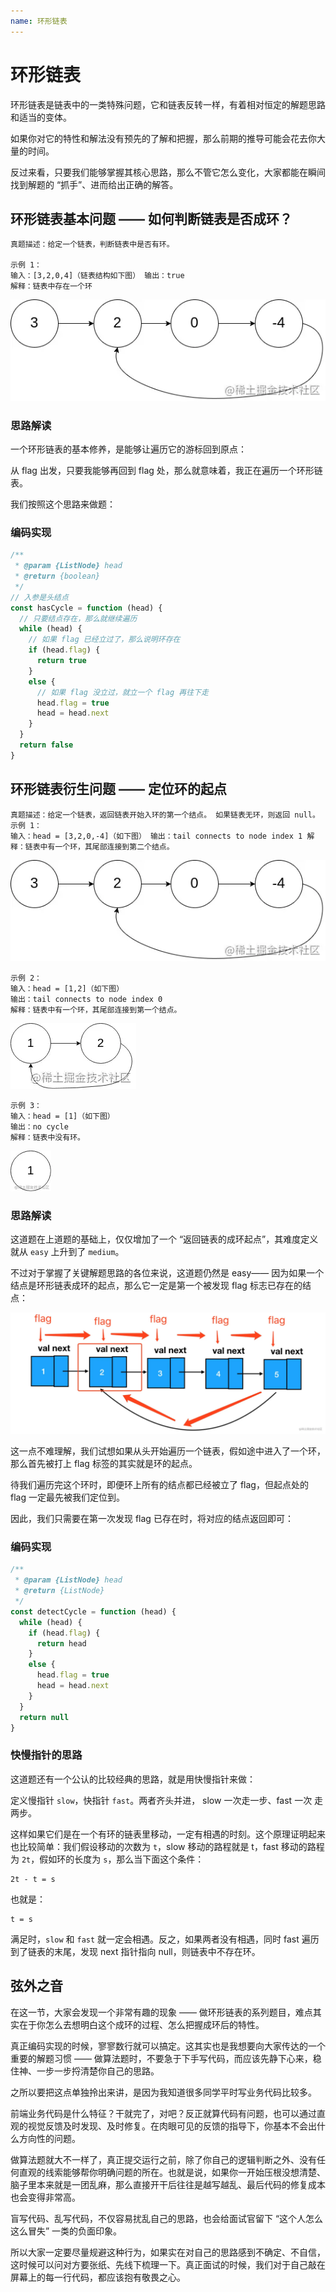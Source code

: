 ```yaml
---
name: 环形链表
---
```


# 环形链表

环形链表是链表中的一类特殊问题，它和链表反转一样，有着相对恒定的解题思路和适当的变体。

如果你对它的特性和解法没有预先的了解和把握，那么前期的推导可能会花去你大量的时间。

反过来看，只要我们能够掌握其核心思路，那么不管它怎么变化，大家都能在瞬间找到解题的 “抓手”、进而给出正确的解答。

## 环形链表基本问题 —— 如何判断链表是否成环？

```
真题描述：给定一个链表，判断链表中是否有环。

示例 1：
输入：[3,2,0,4]（链表结构如下图） 输出：true
解释：链表中存在一个环
```

![linked-list-ring](../images/linked-list-ring.jpg)

### 思路解读

一个环形链表的基本修养，是能够让遍历它的游标回到原点：

从 flag 出发，只要我能够再回到 flag 处，那么就意味着，我正在遍历一个环形链表。

我们按照这个思路来做题：

### 编码实现

```js
/**
 * @param {ListNode} head
 * @return {boolean}
 */
// 入参是头结点
const hasCycle = function (head) {
  // 只要结点存在，那么就继续遍历
  while (head) {
    // 如果 flag 已经立过了，那么说明环存在
    if (head.flag) {
      return true
    }
    else {
      // 如果 flag 没立过，就立一个 flag 再往下走
      head.flag = true
      head = head.next
    }
  }
  return false
}
```

## 环形链表衍生问题 —— 定位环的起点

```
真题描述：给定一个链表，返回链表开始入环的第一个结点。 如果链表无环，则返回 null。
示例 1：
输入：head = [3,2,0,-4]（如下图） 输出：tail connects to node index 1 解释：链表中有一个环，其尾部连接到第二个结点。
```

![linked-list-ring-02](../images/linked-list-ring-02.jpg)

```
示例 2：
输入：head = [1,2]（如下图）
输出：tail connects to node index 0
解释：链表中有一个环，其尾部连接到第一个结点。 
```

![linked-list-ring-03](../images/linked-list-ring-03.jpg)

```
示例 3：
输入：head = [1]（如下图）
输出：no cycle
解释：链表中没有环。
```

![linked-list-ring-04](../images/linked-list-ring-04.jpg)

### 思路解读

这道题在上道题的基础上，仅仅增加了一个 “返回链表的成环起点”，其难度定义就从 `easy` 上升到了 `medium`。

不过对于掌握了关键解题思路的各位来说，这道题仍然是 easy—— 因为如果一个结点是环形链表成环的起点，那么它一定是第一个被发现 flag 标志已存在的结点：

![linked-list-ring-05](../images/linked-list-05.jpg)

这一点不难理解，我们试想如果从头开始遍历一个链表，假如途中进入了一个环，那么首先被打上 flag 标签的其实就是环的起点。

待我们遍历完这个环时，即便环上所有的结点都已经被立了 flag，但起点处的 flag 一定最先被我们定位到。

因此，我们只需要在第一次发现 flag 已存在时，将对应的结点返回即可：

### 编码实现

```js
/**
 * @param {ListNode} head
 * @return {ListNode}
 */
const detectCycle = function (head) {
  while (head) {
    if (head.flag) {
      return head
    }
    else {
      head.flag = true
      head = head.next
    }
  }
  return null
}
```

### 快慢指针的思路

这道题还有一个公认的比较经典的思路，就是用快慢指针来做：

定义慢指针 `slow`，快指针 `fast`。两者齐头并进， slow 一次走一步、fast 一次 走两步。

这样如果它们是在一个有环的链表里移动，一定有相遇的时刻。这个原理证明起来也比较简单：我们假设移动的次数为 `t`，slow 移动的路程就是 t，fast 移动的路程为 `2t`，假如环的长度为 `s`，那么当下面这个条件：

```
2t - t = s
```

也就是：

```
t = s
```

满足时，`slow` 和 `fast` 就一定会相遇。反之，如果两者没有相遇，同时 fast 遍历到了链表的末尾，发现 next 指针指向 null，则链表中不存在环。

## 弦外之音

在这一节，大家会发现一个非常有趣的现象 —— 做环形链表的系列题目，难点其实在于你怎么去想明白这个成环的过程、怎么把握成环后的特性。

真正编码实现的时候，寥寥数行就可以搞定。这其实也是我想要向大家传达的一个重要的解题习惯 —— 做算法题时，不要急于下手写代码，而应该先静下心来，稳住神、一步一步捋清楚你自己的思路。

之所以要把这点单独拎出来讲，是因为我知道很多同学平时写业务代码比较多。

前端业务代码是什么特征？干就完了，对吧？反正就算代码有问题，也可以通过直观的视觉反馈及时发现、及时修复。在肉眼可见的反馈的指导下，你基本不会出什么方向性的问题。

做算法题就大不一样了，真正提交运行之前，除了你自己的逻辑判断之外、没有任何直观的线索能够帮你明确问题的所在。也就是说，如果你一开始压根没想清楚、脑子里本来就是一团乱麻，那么直接开干后往往是越写越乱、最后代码的修复成本也会变得非常高。

盲写代码、乱写代码，不仅容易扰乱自己的思路，也会给面试官留下 “这个人怎么这么冒失” 一类的负面印象。

所以大家一定要尽量规避这种行为，如果实在对自己的思路感到不确定、不自信，这时候可以问对方要张纸、先线下梳理一下。真正面试的时候，我们对于自己敲在屏幕上的每一行代码，都应该抱有敬畏之心。
